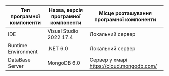 | Тип програмної компоненти | Назва, версія програмної компоненти | Місце розташування програмної компоненти     |
|---------------------------|-------------------------------------|----------------------------------------------|
| IDE                       | Visual Studio 2022 17.4             | Локальний сервер                             |
| Runtime Environment       | .NET 6.0                            | Локальний сервер                             |
| DataBase Server           | MongoDB 6.0                         | Сервер у хмарі<br>https://cloud.mongodb.com/ |